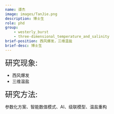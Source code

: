 ```yaml
---
name: 谭杰
image: images/TanJie.png
description: 博士生
role: phd
group: 
    - westerly_burst
    - three-dimensional_temperature_and_salinity
brief-position: 西风爆发，三维温盐
brief-desc: 博士生
---
```


<span style="font-size: 25px;">研究现象:
* 西风爆发
* 三维温盐

<span style="font-size: 25px;">研究方法: </span> 

参数化方案、智能数值模式、AI、级联模型、温盐重构